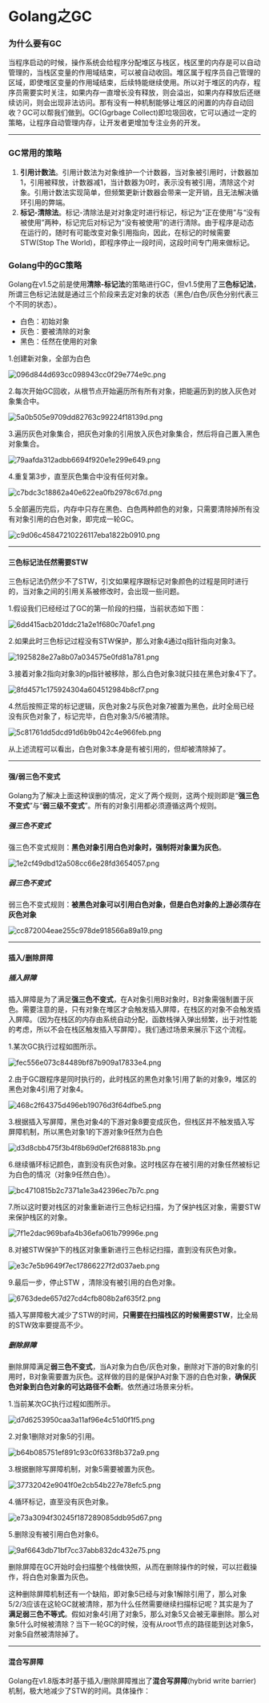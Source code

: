 # Golang之GC

### 为什么要有GC

当程序启动的时候，操作系统会给程序分配堆区与栈区，栈区里的内存是可以自动管理的，当栈区变量的作用域结束，可以被自动收回。堆区属于程序员自己管理的区域，即使堆区变量的作用域结束，后续特能继续使用。所以对于堆区的内存，程序员需要实时关注，如果内存一直增长没有释放，则会溢出，如果内存释放后还继续访问，则会出现非法访问。那有没有一种机制能够让堆区的闲置的内存自动回收？GC可以帮我们做到。GC\(Ggrbage Collect\)即垃圾回收，它可以通过一定的策略，让程序自动管理内存，让开发者更增加专注业务的开发。

---

### GC常用的策略

1. **引用计数法**。引用计数法为对象维护一个计数器，当对象被引用时，计数器加1，引用被释放，计数器减1，当计数器为0时，表示没有被引用，清除这个对象。引用计数法实现简单，但频繁更新计数器会带来一定开销，且无法解决循环引用的弊端。
2. **标记\-清除法**。标记\-清除法是对对象定时进行标记，标记为“正在使用”与“没有被使用”两种，标记完后对标记为“没有被使用”的进行清除。由于程序是动态在运行的，随时有可能改变对象引用指向，因此，在标记的时候需要STW\(Stop The World\)，即程序停止一段时间，这段时间专门用来做标记。

### Golang中的GC策略

Golang在v1.5之前是使用**清除\-标记法**的策略进行GC，但v1.5使用了**三色标记法**，所谓三色标记法就是通过三个阶段来去定对象的状态（黑色/白色/灰色分别代表三个不同的状态）。

* 白色：初始对象
* 灰色：要被清除的对象
* 黑色：任然在使用的对象

1.创建新对象，全部为白色

![096d844d693cc098943cc0f29e774e9c.png](image/096d844d693cc098943cc0f29e774e9c.png)

2.每次开始GC回收，从根节点开始遍历所有所有对象，把能遍历到的放入灰色对象集合中。

![5a0b505e9709dd82763c99224f18139d.png](image/5a0b505e9709dd82763c99224f18139d.png)

3.遍历灰色对象集合，把灰色对象的引用放入灰色对象集合，然后将自己置入黑色对象集合。

![79aafda312adbb6694f920e1e299e649.png](image/79aafda312adbb6694f920e1e299e649.png)

4.重复第3步，直至灰色集合中没有任何对象。

![c7bdc3c18862a40e622ea0fb2978c67d.png](image/c7bdc3c18862a40e622ea0fb2978c67d.png)

5.全部遍历完后，内存中只存在黑色、白色两种颜色的对象，只需要清除掉所有没有对象引用的白色对象，即完成一轮GC。

![c9d06c45847210226117eba1822b0910.png](image/c9d06c45847210226117eba1822b0910.png)

---

#### 三色标记法任然需要STW

三色标记法仍然少不了STW，引文如果程序跟标记对象颜色的过程是同时进行的，当对象之间的引用关系被修改时，会出现一些问题。

1.假设我们已经经过了GC的第一阶段的扫描，当前状态如下图：

![6dd415acb201ddc21a2e1f680c70afe1.png](image/6dd415acb201ddc21a2e1f680c70afe1.png)

2.如果此时三色标记过程没有STW保护，那么对象4通过q指针指向对象3。

![1925828e27a8b07a034575e0fd81a781.png](image/1925828e27a8b07a034575e0fd81a781.png)

3.接着对象2指向对象3的p指针被移除，那么白色对象3就只挂在黑色对象4下了。

![8fd4571c175924304a604512984b8cf7.png](image/8fd4571c175924304a604512984b8cf7.png)

4.然后按照正常的标记逻辑，灰色对象2与灰色对象7被置为黑色，此时全局已经没有灰色对象了，标记完毕，白色对象3/5/6被清除。

![5c81761dd5dcd91d6b9b042c4e966feb.png](image/5c81761dd5dcd91d6b9b042c4e966feb.png)

从上述流程可以看出，白色对象3本身是有被引用的，但却被清除掉了。

---

#### 强/弱三色不变式

Golang为了解决上面这种误删的情况，定义了两个规则，这两个规则即是“**强三色不变式**”与“**弱三级不变式**”。所有的对象引用都必须遵循这两个规则。

##### 强三色不变式

强三色不变式规则：**黑色对象引用白色对象时，强制将对象置为灰色**。

![1e2cf49dbd12a508cc66e28fd3654057.png](image/1e2cf49dbd12a508cc66e28fd3654057.png)

##### 弱三色不变式

弱三色不变式规则：**被黑色对象可以引用白色对象，但是白色对象的上游必须存在灰色对象**

![cc872004eae255c978de918566a89a19.png](image/cc872004eae255c978de918566a89a19.png)

---

#### 插入/删除屏障

##### 插入屏障

插入屏障是为了满足**强三色不变式**，在A对象引用B对象时，B对象需强制置于灰色。需要注意的是，只有对象在堆区才会触发插入屏障，在栈区的对象不会触发插入屏障。（因为在栈区的内存由系统自动分配，函数栈弹入弹出频繁，出于对性能的考虑，所以不会在栈区触发插入写屏障）。我们通过场景来展示下这个流程。

1.某次GC执行过程如图所示。

![fec556e073c84489bf87b909a17833e4.png](image/fec556e073c84489bf87b909a17833e4.png)

2.由于GC跟程序是同时执行的，此时栈区的黑色对象1引用了新的对象9，堆区的黑色对象4引用了对象4。

![468c2f64375d496eb19076d3f64dfbe5.png](image/468c2f64375d496eb19076d3f64dfbe5.png)

3.根据插入写屏障，黑色对象4的下游对象8要变成灰色，但栈区并不触发插入写屏障机制，所以黑色对象1的下游对象9任然为白色

![d3d8cbb475f3b4f8b69d0ef2f688183b.png](image/d3d8cbb475f3b4f8b69d0ef2f688183b.png)

6.继续循环标记颜色，直到没有灰色对象。这时栈区存在被引用的对象任然被标记为白色的情况（对象9任然白色）。

![bc4710815b2c7371a1e3a42396ec7b7c.png](image/bc4710815b2c7371a1e3a42396ec7b7c.png)

7.所以这时要对栈区的对象重新进行三色标记扫描，为了保护栈区对象，需要STW来保护栈区的对象。

![7f1e2dac969bafa4b36efa061b79996e.png](image/7f1e2dac969bafa4b36efa061b79996e.png)

8.对被STW保护下的栈区对象重新进行三色标记扫描，直到没有灰色对象。

![e3c7e5b9649f7ec17866227f2d037aeb.png](image/e3c7e5b9649f7ec17866227f2d037aeb.png)

9.最后一步，停止STW ，清除没有被引用的白色对象。

![6763dede657d27cd4cfb808b2af635f2.png](image/6763dede657d27cd4cfb808b2af635f2.png)

插入写屏障极大减少了STW的时间，**只需要在扫描栈区的时候需要STW**，比全局的STW效率要提高不少。

##### 删除屏障

删除屏障满足**弱三色不变式**，当A对象为白色/灰色对象，删除对下游的B对象的引用时，B对象需要置为灰色。这样做的目的是保护A对象下游的白色对象，**确保灰色对象到白色对象的可达路径不会断**。依然通过场景来分析。

1.当前某次GC执行过程如图所示。

![d7d6253950caa3a11af96e4c51d0f1f5.png](image/d7d6253950caa3a11af96e4c51d0f1f5.png)

2.对象1删除对对象5的引用。

![b64b085751ef891c93c0f633f8b372a9.png](image/b64b085751ef891c93c0f633f8b372a9.png)

3.根据删除写屏障机制，对象5需要被置为灰色。

![37732042e9041f0e2cb54b227e78efc5.png](image/37732042e9041f0e2cb54b227e78efc5.png)

4.循环标记，直至没有灰色对象。

![e73a3094f30245f187289085ddb95d67.png](image/e73a3094f30245f187289085ddb95d67.png)

5.删除没有被引用白色对象6。

![9af6643db71bf7cc37abb832dc432e75.png](image/9af6643db71bf7cc37abb832dc432e75.png)

删除屏障在GC开始时会扫描整个栈做快照，从而在删除操作的时候，可以拦截操作，将白色对象置为灰色。

这种删除屏障机制还有一个缺陷，即对象5已经与对象1解除引用了，那么对象5/2/3应该在这轮GC就被清除，那为什么任然需要继续扫描标记呢？其实是为了**满足弱三色不等式**。假如对象4引用了对象5，那么对象5又会被无辜删除。那么对象5什么时候被清除？当下一轮GC的时候，没有从root节点的路径能到达对象5，对象5自然被清除掉了。

---

#### 混合写屏障

Golang在v1.8版本时基于插入/删除屏障推出了**混合写屏障**\(hybrid write barrier\)机制，极大地减少了STW的时间。具体操作：

